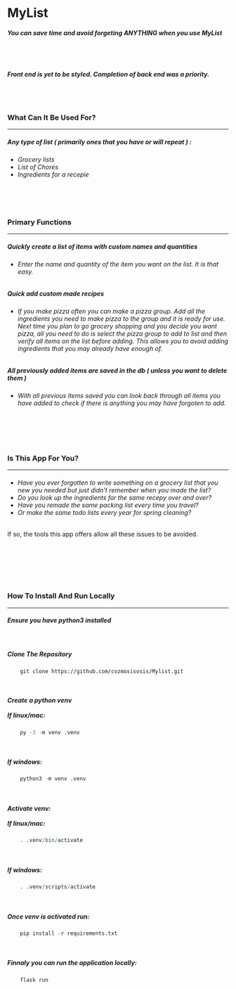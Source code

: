 <h1>MyList</h1>

<h5>You can save time and avoid forgeting <b><i>ANYTHING</i></b> when you use MyList</h5>

<br>
<br>
<h5>Front end is yet to be styled. Completion of back end was a priority.</h5>
<br>
<br>

<h3>What Can It Be Used For?</h3>
<hr>
<h5><p>Any type of list ( primarily ones that you have or will repeat ) :</p></h5>

<ul><h6>
	<li>Grocery lists</li>
	<li>List of Chores</li>
	<li>Ingredients for a recepie</li>
</h6></ul>

<br>
<br>

<h3>Primary Functions</h3>
<hr>


<h5><p>
	Quickly create a list of items with custom names and quantities
</p></h5>
	<ul><h6>
	<li>
		Enter the name and quantity of the item you want on the list. It is that easy.
	</li>
	</h6></ul>	


<h5><p>
	Quick add custom made recipes
</p></h5>
	<ul><h6>
	<li>
		If you make pizza often you can make a pizza group. Add all the ingredients you need to make pizza to the group and it is ready for use. Next time you plan to go
		grocery shopping and you decide you want pizza, all you need to do is select the pizza group to add to list and then verify all items on the list before adding. 
		This allows you to avoid adding ingredients that you may already have enough of.
	</li>
	</h6></ul>


<h5><p>
	All previously added items are saved in the db ( unless you want to delete them )
</p></h5>
	<ul><h6>
	<li>
		With all previous items saved you can look back through all items you have added to check if there is anything you 
		may have forgoten to add.
	</li>
	</h6></ul>


<br>
<br>
<br>


<h3>Is This App For You?</h3>
<hr>

<ul><h6>
  <li>Have you ever forgotten to write something on a grocery list that you new you needed but just didn't remember when you made the list?</li>
  <li>Do you look up the ingredients for the same recepy over and over?</li>
  <li>Have you remade the same packing list every time you travel?</li>
  <li>Or make the same todo lists every year for spring cleaning?</li>
</h6></ul>

<p>If so, the tools this app offers allow all these issues to be avoided.</p>
<br>



<br>
<br>
<br>
<br>

<h3>How To Install And Run Locally</h3>
<hr>

<h5><p>
	Ensure you have python3 installed
</p></h5>
<br>

<h5><p>
	Clone The Repository
</p></h5>

```git
	git clone https://github.com/cozmosisosis/Mylist.git
```
<br>

<h5><p>
	Create a python venv
	<br>
	<br>
	If linux/mac:
</p></h5>

```python
	py -3 -m venv .venv
```
<br>
<h5><p>
	If windows:
</p></h5>

```python
	python3 -m venv .venv
```
<br>

<h5><p>
	Activate venv:
	<br>
	<br>
	If linux/mac:
</p></h5>

```python
	. .venv/bin/activate
```
<br>
<h5><p>
	If windows:
</p></h5>

```python
	. .venv/scripts/activate
```

<br>
<h5><p>
	Once venv is activated run:
</p></h5>

```python
	pip install -r requirements.txt
```

<br>
<h5><p>
	Finnaly you can run the application locally:
</p></h5>

```python
	flask run
```
